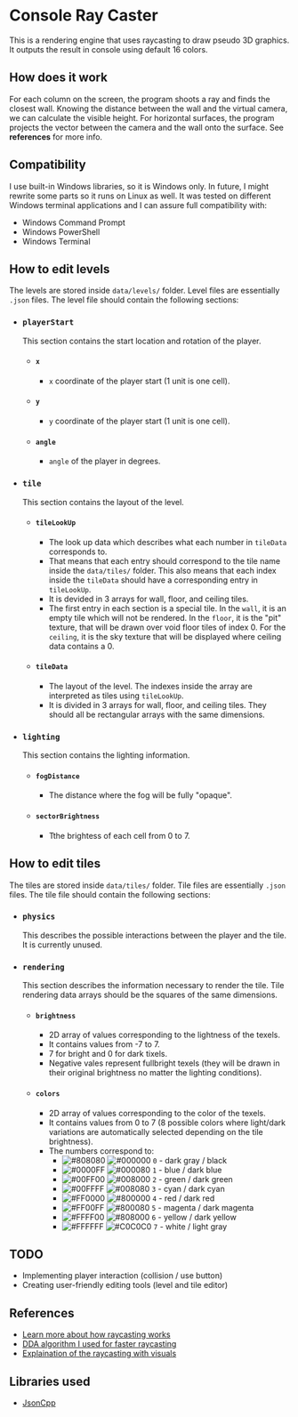 # Console Ray Caster
This is a rendering engine that uses raycasting to draw pseudo 3D graphics. It outputs the result in console using default 16 colors.

## How does it work
For each column on the screen, the program shoots a ray and finds the closest wall. Knowing the distance between the wall and the virtual camera, we can calculate the visible height. For horizontal surfaces, the program projects the vector between the camera and the wall onto the surface. See **references** for more info.

## Compatibility
I use built-in Windows libraries, so it is Windows only. In future, I might rewrite some parts so it runs on Linux as well. 
It was tested on different Windows terminal applications and I can assure full compatibility with:
* Windows Command Prompt
* Windows PowerShell
* Windows Terminal

## How to edit levels
The levels are stored inside `data/levels/` folder. Level files are essentially `.json` files. The level file should contain the following sections:
* ### **`playerStart`**
    This section contains the start location and rotation of the player.
    * #### `x`
        * `x` coordinate of the player start (1 unit is one cell).
    * #### `y`
        * `y` coordinate of the player start (1 unit is one cell).
    * #### `angle`
        * `angle` of the player in degrees.
* ### **`tile`**
    This section contains the layout of the level.
    * #### `tileLookUp`
        * The look up data which describes what each number in `tileData` corresponds to.
        *  That means that each entry should correspond to the tile name inside the `data/tiles/` folder. This also means that each index inside the `tileData` should have a corresponding entry in `tileLookUp`.
        * It is devided in 3 arrays for wall, floor, and ceiling tiles.
        * The first entry in each section is a special tile. In the `wall`, it is an empty tile which will not be rendered. In the `floor`, it is the "pit" texture, that will be drawn over void floor tiles of index 0. For the `ceiling`, it is the sky texture that will be displayed where ceiling data contains a 0.
    * #### `tileData`
        * The layout of the level. The indexes inside the array are interpreted as tiles using `tileLookUp`.
        * It is divided in 3 arrays for wall, floor, and ceiling tiles. They should all be rectangular arrays with the same dimensions.
* ### **`lighting`**
    This section contains the lighting information.
    * #### `fogDistance`
        * The distance where the fog will be fully "opaque".
    * #### `sectorBrightness`
        * Tthe brightess of each cell from 0 to 7.


## How to edit tiles
The tiles are stored inside `data/tiles/` folder. Tile files are essentially `.json` files. The tile file should contain the following sections:
* ### **`physics`**
    This describes the possible interactions between the player and the tile. It is currently unused.
* ### **`rendering`**
    This section describes the information necessary to render the tile. Tile rendering data arrays should be the squares of the same dimensions.
    * #### `brightness`
        * 2D array of values corresponding to the lightness of the texels.
        * It contains values from -7 to 7.
        * 7 for bright and 0 for dark tixels.
        * Negative vales represent fullbright texels (they will be drawn in their original brightness no matter the lighting conditions).
    * #### `colors`
        * 2D array of values corresponding to the color of the texels.
        * It contains values from 0 to 7 (8 possible colors where light/dark variations are automatically selected depending on the tile brightness).
        * The numbers correspond to:
            * ![#808080](https://via.placeholder.com/15/808080?text=+) ![#000000](https://via.placeholder.com/15/000000?text=+) `0` - dark gray / black
            * ![#0000FF](https://via.placeholder.com/15/0000FF?text=+) ![#000080](https://via.placeholder.com/15/000080?text=+) `1` - blue / dark blue
            * ![#00FF00](https://via.placeholder.com/15/00FF00?text=+) ![#008000](https://via.placeholder.com/15/008000?text=+) `2` - green / dark green
            * ![#00FFFF](https://via.placeholder.com/15/00FFFF?text=+) ![#008080](https://via.placeholder.com/15/008080?text=+) `3` - cyan / dark cyan
            * ![#FF0000](https://via.placeholder.com/15/FF0000?text=+) ![#800000](https://via.placeholder.com/15/800000?text=+) `4` - red / dark red
            * ![#FF00FF](https://via.placeholder.com/15/FF00FF?text=+) ![#800080](https://via.placeholder.com/15/800080?text=+) `5` - magenta / dark magenta
            * ![#FFFF00](https://via.placeholder.com/15/FFFF00?text=+) ![#808000](https://via.placeholder.com/15/808000?text=+) `6` - yellow / dark yellow
            * ![#FFFFFF](https://via.placeholder.com/15/FFFFFF?text=+) ![#C0C0C0](https://via.placeholder.com/15/C0C0C0?text=+) `7` - white / light gray

## TODO
* Implementing player interaction (collision / use button)
* Creating user-friendly editing tools (level and tile editor)

## References
* [Learn more about how raycasting works](https://lodev.org/cgtutor/raycasting.html#:~:text=Raycasting%20is%20a%20rendering%20technique,vertical%20line%20of%20the%20screen. "Raycasting")
* [DDA algorithm I used for faster raycasting](https://www.youtube.com/watch?v=NbSee-XM7WA)
* [Explaination of the raycasting with visuals](https://www.youtube.com/watch?v=eOCQfxRQ2pY)

## Libraries used
* [JsonCpp](https://github.com/open-source-parsers/jsoncpp "JsonCpp Github")
